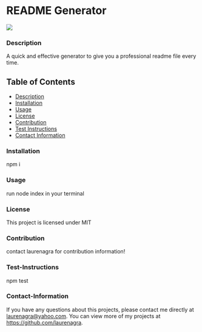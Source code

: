 # README Generator

  <a href="https://img.shields.io/badge/License-MIT-brightgreen"><img src="https://img.shields.io/badge/License-MIT-brightgreen"></a>

  ### Description
  A quick and effective generator to give you a professional readme file every time.

  ## Table of Contents
  - [Description](#description)
  - [Installation](#installation)
  - [Usage](#usage)
  - [License](#license)
  - [Contribution](#contribution)
  - [Test Instructions](#test-instructions)
  - [Contact Information](#contact-information)


  ### Installation
  npm i


  ### Usage
  run node index in your terminal


  ### License
  This project is licensed under MIT


  ### Contribution
  contact laurenagra for contribution information!


  ### Test-Instructions
  npm test

  ### Contact-Information
  If you have any questions about this projects, please contact me directly at laurenagra@yahoo.com. You can view more of my projects at https://github.com/laurenagra.
  